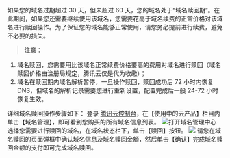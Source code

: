 如果您的域名过期超过 30 天，但未超过 60 天，您的域名处于“域名赎回期”。在此期间，如果您还需要继续使用该域名，您需要花高于域名续费的正常价格对该域名进行赎回操作。为了保证您的域名能够正常使用，请您务必提前进行续费，避免不必要的损失。
>**注意：**
1. 域名赎回，您需要用比该域名正常续费价格要高的费用对域名进行赎回（域名赎回价格由注册局规定，腾讯云仅是代为收缴）；
2. 域名在赎回期内域名解析暂停，一旦操作赎回，赎回成功后 72 小时内恢复 DNS，但域名的解析记录需要您进行重新设置，配置完成后一般 24-72 小时恢复生效。

详细域名赎回操作步骤如下：
登录 [腾讯云控制台](https://console.cloud.tencent.com/)，在【使用中的云产品】栏目内单击【域名管理】，即可看到您购买的所有域名信息列表。
![打开域名管理中心](https://mc.qcloudimg.com/static/img/da4ba43894682972815e6deb5f040e50/image.png)
选择您需要进行赎回的域名，在域名状态栏下，单击【赎回】按钮。
![](https://mc.qcloudimg.com/static/img/3d72d49c84a00e267c1b45f36c6d3533/image.png)
请您在域名赎回的页面弹框中确认域名信息及域名赎回金额，然后单击【确认】完成域名赎回金额的支付即可完成域名赎回。


